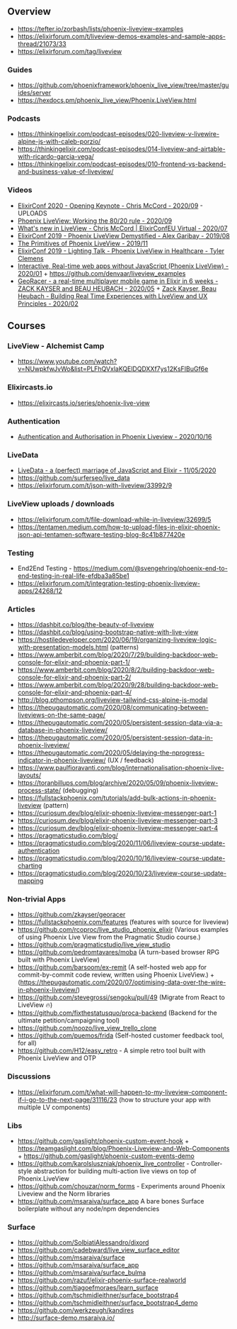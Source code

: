 ## Overview
  - https://tefter.io/zorbash/lists/phoenix-liveview-examples
  - https://elixirforum.com/t/liveview-demos-examples-and-sample-apps-thread/21073/33
  - https://elixirforum.com/tag/liveview


### Guides
  - https://github.com/phoenixframework/phoenix_live_view/tree/master/guides/server
  - https://hexdocs.pm/phoenix_live_view/Phoenix.LiveView.html


### Podcasts
  - https://thinkingelixir.com/podcast-episodes/020-liveview-v-livewire-alpine-js-with-caleb-porzio/
  - https://thinkingelixir.com/podcast-episodes/014-liveview-and-airtable-with-ricardo-garcia-vega/
  - https://thinkingelixir.com/podcast-episodes/010-frontend-vs-backend-and-business-value-of-liveview/

### Videos
  - [ElixirConf 2020 - Opening Keynote - Chris McCord - 2020/09](https://www.youtube.com/watch?v=QJkopba8yyE) - UPLOADS
  - [Phoenix LiveView: Working the 80/20 rule - 2020/09](https://www.youtube.com/watch?v=S2SzQLNRZf4)
  - [What's new in LiveView - Chris McCord | ElixirConfEU Virtual - 2020/07](https://www.youtube.com/watch?v=VU1JMg9AbLQ)
  - [ElixirConf 2019 - Phoenix LiveView Demystified - Alex Garibay - 2019/08](https://www.youtube.com/watch?v=9eOo8hSbMAc)
  - [The Primitives of Phoenix LiveView - 2019/11](https://www.youtube.com/watch?v=gPSXxtgmyB8)
  - [ElixirConf 2019 - Lighting Talk - Phoenix LiveView in Healthcare - Tyler Clemens](https://www.youtube.com/watch?v=3SWksXENYJg&t=1s)
  - [Interactive, Real-time web apps without JavaScript (Phoenix LiveView) - 2020/01](https://www.youtube.com/watch?v=W28SJZUkQAc) + https://github.com/denvaar/liveview_examples
  - [GeoRacer - a real-time multiplayer mobile game in Elixir in 6 weeks - ZACK KAYSER and BEAU HEUBACH - 2020/05](https://youtu.be/5DGUqcd-HWQ) + [Zack Kayser, Beau Heubach - Building Real Time Experiences with LiveView and UX Principles - 2020/02](https://youtu.be/cMFZbYBPfqA)


## Courses

### LiveView - Alchemist Camp
  - https://www.youtube.com/watch?v=NUwpkfwJvWo&list=PLFhQVxlaKQElDQDXXf7ys12KsFIBuGf6e


### Elixircasts.io
  - https://elixircasts.io/series/phoenix-live-view

### Authentication
  - [Authentication and Authorisation in Phoenix Liveview - 2020/10/16](https://www.leanpanda.com/blog/authentication-and-authorisation-in-phoenix-liveview/?s=09)

### LiveData
  - [LiveData - a (perfect) marriage of JavaScript and Elixir - 11/05/2020](https://www.youtube.com/watch?v=fvNy9bh8_vs)
  - https://github.com/surferseo/live_data
  - https://elixirforum.com/t/json-with-liveview/33992/9


### LiveView uploads / downloads
  - https://elixirforum.com/t/file-download-while-in-liveview/32699/5
  - https://tentamen.medium.com/how-to-upload-files-in-elixir-phoenix-json-api-tentamen-software-testing-blog-8c41b877420e


### Testing
  - End2End Testing - https://medium.com/@svengehring/phoenix-end-to-end-testing-in-real-life-efdba3a85be1
  - https://elixirforum.com/t/integration-testing-phoenix-liveview-apps/24268/12

### Articles
  - https://dashbit.co/blog/the-beauty-of-liveview
  - https://dashbit.co/blog/using-bootstrap-native-with-live-view
  - https://hostiledeveloper.com/2020/06/19/organizing-liveview-logic-with-presentation-models.html (patterns)
  - https://www.amberbit.com/blog/2020/7/29/building-backdoor-web-console-for-elixir-and-phoenix-part-1/
  - https://www.amberbit.com/blog/2020/8/2/building-backdoor-web-console-for-elixir-and-phoenix-part-2/
  - https://www.amberbit.com/blog/2020/9/28/building-backdoor-web-console-for-elixir-and-phoenix-part-4/
  - http://blog.pthompson.org/liveview-tailwind-css-alpine-js-modal
  - https://thepugautomatic.com/2020/08/communicating-between-liveviews-on-the-same-page/
  - https://thepugautomatic.com/2020/05/persistent-session-data-via-a-database-in-phoenix-liveview/
  - https://thepugautomatic.com/2020/05/persistent-session-data-in-phoenix-liveview/
  - https://thepugautomatic.com/2020/05/delaying-the-nprogress-indicator-in-phoenix-liveview/ (UX / feedback)
  - https://www.paulfioravanti.com/blog/internationalisation-phoenix-live-layouts/
  - https://toranbillups.com/blog/archive/2020/05/09/phoenix-liveview-process-state/ (debugging)
  - https://fullstackphoenix.com/tutorials/add-bulk-actions-in-phoenix-liveview (pattern)
  - https://curiosum.dev/blog/elixir-phoenix-liveview-messenger-part-1
  - https://curiosum.dev/blog/elixir-phoenix-liveview-messenger-part-3
  - https://curiosum.dev/blog/elixir-phoenix-liveview-messenger-part-4
  - https://pragmaticstudio.com/blog/
  - https://pragmaticstudio.com/blog/2020/11/06/liveview-course-update-authentication
  - https://pragmaticstudio.com/blog/2020/10/16/liveview-course-update-charting
  - https://pragmaticstudio.com/blog/2020/10/23/liveview-course-update-mapping

### Non-trivial Apps
  - https://github.com/zkayser/georacer
  - https://fullstackphoenix.com/features (features with source for liveview)
  - https://github.com/rcoproc/live_studio_phoenix_elixir (Various examples of using Phoenix Live View from the Pragmatic Studio course.)
  - https://github.com/pragmaticstudio/live_view_studio
  - https://github.com/pedromtavares/moba (A turn-based browser RPG built with Phoenix LiveView)
  - https://github.com/barsoom/ex-remit (A self-hosted web app for commit-by-commit code review, written using Phoenix LiveView.) + (https://thepugautomatic.com/2020/07/optimising-data-over-the-wire-in-phoenix-liveview/)
  - https://github.com/stevegrossi/sengoku/pull/49 (Migrate from React to LiveView 🔥)
  - https://github.com/fixthestatusquo/proca-backend (Backend for the ultimate petition/campaigning tool)
  - https://github.com/noozo/live_view_trello_clone
  - https://github.com/puemos/frida (Self-hosted customer feedback tool, for all)
  - https://github.com/H12/easy_retro - A simple retro tool built with Phoenix LiveView and OTP


### Discussions
  - https://elixirforum.com/t/what-will-happen-to-my-liveview-component-if-i-go-to-the-next-page/31116/23
    (how to structure your app with multiple LV components)


### Libs
  - https://github.com/gaslight/phoenix-custom-event-hook + https://teamgaslight.com/blog/Phoenix-Liveview-and-Web-Components + https://github.com/gaslight/phoenix-custom-events-demo
  - https://github.com/karolsluszniak/phoenix_live_controller - Controller-style abstraction for building multi-action live views on top of Phoenix.LiveView
  - https://github.com/chouzar/norm_forms - Experiments around Phoenix Liveview and the Norm libraries
  - https://github.com/msaraiva/surface_app A bare bones Surface boilerplate without any node/npm dependencies


### Surface
  - https://github.com/SolbiatiAlessandro/dixord
  - https://github.com/cadebward/live_view_surface_editor
  - https://github.com/msaraiva/surface
  - https://github.com/msaraiva/surface_app
  - https://github.com/msaraiva/surface_bulma
  - https://github.com/razuf/elixir-phoenix-surface-realworld
  - https://github.com/tiagoefmoraes/learn_surface
  - https://github.com/tschmidleithner/surface_bootstrap4
  - https://github.com/tschmidleithner/surface_bootstrap4_demo
  - https://github.com/werkzeugh/kandires
  - http://surface-demo.msaraiva.io/